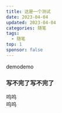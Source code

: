 ```yaml
---
title: 这是一个测试
date: 2023-04-04
updated: 2023-04-04
categories: 随笔
tags:
  - 随笔
top: 1
sponsor: false
---
```


demodemo

<!-- more -->

### 写不完了写不完了
呜呜  
呜呜